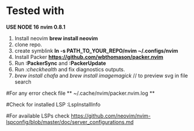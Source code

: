 # Tested with

**USE NODE 16**
**nvim 0.8.1**

1. Install neovim **brew install neovim**
2. clone repo.
3. create symblink **ln -s PATH_TO_YOUR_REPO/nvim ~/.configs/nvim**
4. Install Packer **https://github.com/wbthomason/packer.nvim**
5. Run **:PackerSync** and **:PackerUpdate**
6. Run _:checkhealth_ and fix diagnostics outputs.
7. _brew install chafa_ and _brew install imagemagick_ // to preview svg in file search

#For any error check file
** ~/.cache/nvim/packer.nvim.log **

#Check for installed LSP
:LspInstallInfo

#For available LSPs check
https://github.com/neovim/nvim-lspconfig/blob/master/doc/server_configurations.md
